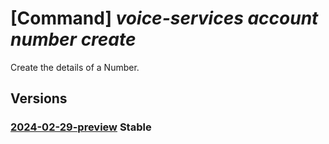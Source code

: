 # [Command] _voice-services account number create_

Create the details of a Number.

## Versions

### [2024-02-29-preview](/Resources/data-plane/microsoft.voiceservices/L2FjY291bnRzL3t9L251bWJlcnMve30=/2024-02-29-preview.xml) **Stable**

<!-- data-plane:microsoft.voiceservices /accounts/{}/numbers/{} 2024-02-29-preview -->

